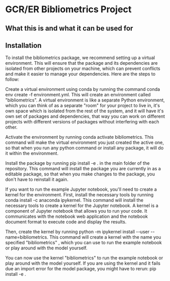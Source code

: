 # GCR/ER Bibliometrics Project

## What this is and what it can be used for

## Installation

To install the bibliometrics package, we recommend setting up a virtual environment. This will ensure that the package and its dependencies are isolated from other projects on your machine, which can prevent conflicts and make it easier to manage your dependencies. Here are the steps to follow:

Create a virtual environment using conda by running the command conda env create -f environment.yml. This will create an environment called "bibliometrics". A virtual environment is like a separate Python environment, which you can think of as a separate "room" for your project to live in, it's own space which is isolated from the rest of the system, and it will have it's own set of packages and dependencies, that way you can work on different projects with different versions of packages without interfering with each other.

Activate the environment by running conda activate bibliometrics. This command will make the virtual environment you just created the active one, so that when you run any python command or install any package, it will do it within the environment.

Install the package by running pip install -e . in the main folder of the repository. This command will install the package you are currently in as a editable package, so that when you make changes to the package, you don't have to reinstall it again.

If you want to run the example Jupyter notebook, you'll need to create a kernel for the environment. First, install the necessary tools by running conda install -c anaconda ipykernel. This command will install the necessary tools to create a kernel for the Jupyter notebook. A kernel is a component of Jupyter notebook that allows you to run your code. It communicates with the notebook web application and the notebook document format to execute code and display the results.

Then, create the kernel by running python -m ipykernel install --user --name=bibliometrics. This command will create a kernel with the name you specified "bibliometrics" , which you can use to run the example notebook or play around with the model yourself.

You can now use the kernel "bibliometrics" to run the example notebook or play around with the model yourself. If you are using the kernel and it fails due an import error for the model package, you might have to rerun: pip install -e .
